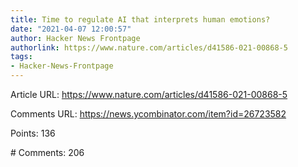 ```yaml
---
title: Time to regulate AI that interprets human emotions?
date: "2021-04-07 12:00:57"
author: Hacker News Frontpage
authorlink: https://www.nature.com/articles/d41586-021-00868-5
tags:
- Hacker-News-Frontpage
---
```


<p>Article URL: <a href="https://www.nature.com/articles/d41586-021-00868-5">https://www.nature.com/articles/d41586-021-00868-5</a></p>
<p>Comments URL: <a href="https://news.ycombinator.com/item?id=26723582">https://news.ycombinator.com/item?id=26723582</a></p>
<p>Points: 136</p>
<p># Comments: 206</p>
